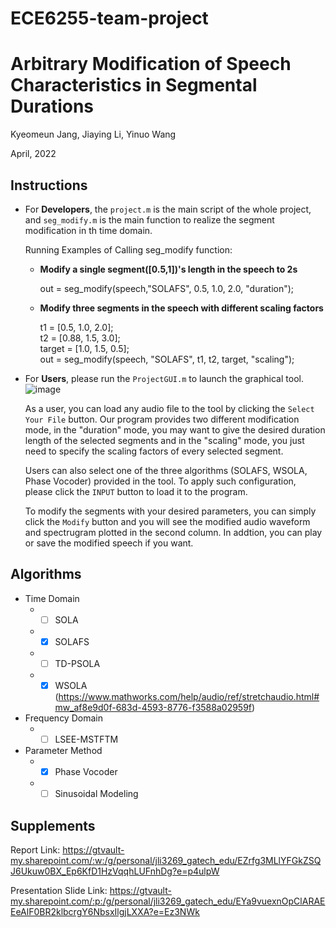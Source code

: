 # ECE6255-team-project
# Arbitrary Modification of Speech Characteristics in Segmental Durations

Kyeomeun Jang, Jiaying Li, Yinuo Wang 

April, 2022

## Instructions
* For **Developers**, the `project.m` is the main script of the whole project, and `seg_modify.m` is the main function to realize the segment modification in th time domain.
  
  Running Examples of Calling seg_modify function:
    * **Modify a single segment([0.5,1])'s length in the speech to 2s**
    
      out = seg_modify(speech,"SOLAFS", 0.5, 1.0, 2.0, "duration");

    * **Modify three segments in the speech with different scaling factors**
      
      t1 = [0.5, 1.0, 2.0];\
      t2 = [0.88, 1.5, 3.0];\
      target = [1.0, 1.5, 0.5];\
      out = seg_modify(speech, "SOLAFS", t1, t2, target, "scaling");


* For **Users**, please run the `ProjectGUI.m` to launch the graphical tool. 
  ![image](https://github.com/allenwang-git/ECE6255-team-project/blob/main/Media/GUI.png)

  As a user, you can load any audio file to the tool by clicking the `Select Your File` button. Our program provides two different modification mode, in the "duration" mode, you may want to give the desired duration length of the selected segments and in the "scaling" mode, you just need to specify the scaling factors of every selected segment. 
  
  Users can also select one of the three algorithms (SOLAFS, WSOLA, Phase Vocoder) provided in the tool. To apply such configuration, please click the `INPUT` button to load it to the program.
  
  To modify the segments with your desired parameters, you can simply click the `Modify` button and you will see the modified audio waveform and spectrugram plotted in the second column. In addtion, you can play or save the modified speech if you want.



## Algorithms
  + Time Domain
    + -[ ] SOLA
    + -[X] SOLAFS
    + -[ ] TD-PSOLA
    + -[X] WSOLA (https://www.mathworks.com/help/audio/ref/stretchaudio.html#mw_af8e9d0f-683d-4593-8776-f3588a02959f)
  + Frequency Domain
    + -[ ] LSEE-MSTFTM
  + Parameter Method
    + -[x] Phase Vocoder
    + -[ ] Sinusoidal Modeling

## Supplements

Report Link: https://gtvault-my.sharepoint.com/:w:/g/personal/jli3269_gatech_edu/EZrfg3MLlYFGkZSQJ6Ukuw0BX_Ep6KfD1HzVqqhLUFnhDg?e=p4ulpW

Presentation Slide Link: https://gtvault-my.sharepoint.com/:p:/g/personal/jli3269_gatech_edu/EYa9vuexnOpClARAEEeAlF0BR2klbcrgY6NbsxIlgjLXXA?e=Ez3NWk

